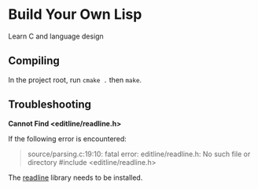 # Build Your Own Lisp

Learn C and language design

## Compiling

In the project root, run `cmake .` then `make`. 

## Troubleshooting 

**Cannot Find <editline/readline.h>**

If the following error is encountered: 

> source/parsing.c:19:10: fatal error: editline/readline.h: No such file or directory #include <editline/readline.h>

The [readline]() library needs to be installed. 